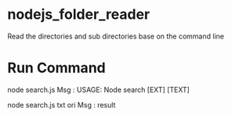 # nodejs_folder_reader
Read the directories and sub directories base on the command line

# Run Command
node search.js
Msg : USAGE: Node search [EXT] [TEXT]

node search.js txt ori
Msg : result